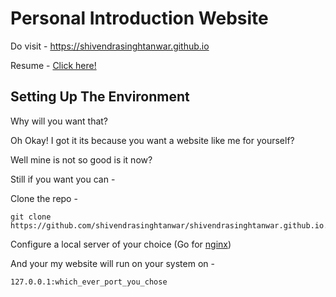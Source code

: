 # Personal Introduction Website
Do visit - https://shivendrasinghtanwar.github.io

Resume - [Click here!](https://shivendrasinghtanwar.github.io/resume/index.html)

## Setting Up The Environment

Why will you want that?

Oh Okay! I got it its because you want a website like me for yourself?

Well mine is not so good is it now?

Still if you want you can -

Clone the repo -

    git clone https://github.com/shivendrasinghtanwar/shivendrasinghtanwar.github.io.git

Configure a local server of your choice (Go for [nginx](https://www.nginx.com/))

And your my website will run on your system on -

    127.0.0.1:which_ever_port_you_chose

